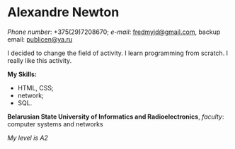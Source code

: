 # Alexandre **Newton**

_Phone number_: +375(29)7208670; _e-mail_: fredmyid@gmail.com, backup email: publicen@ya.ru

I decided to change the field of activity. I learn programming from scratch. I really like this activity.

**My Skills:**
* HTML, CSS;
* network;
* SQL.

**Belarusian State University of Informatics and Radioelectronics**, _faculty_: computer systems and networks

_My level is A2_
